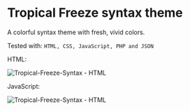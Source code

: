 # Tropical Freeze syntax theme

A colorful syntax theme with fresh, vivid colors.

Tested with: `HTML, CSS, JavaScript, PHP and JSON`

HTML:


![Tropical-Freeze-Syntax - HTML](https://image.prntscr.com/image/2i-SKRLMRjGlCEhxTAdsmw.png)

JavaScript:


![Tropical-Freeze-Syntax - HTML](https://image.prntscr.com/image/ntjcf7MsQsiujx2PIj1t3w.png)
